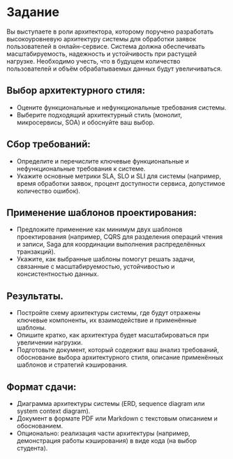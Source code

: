 # Задание
Вы выступаете в роли архитектора, которому поручено разработать высокоуровневую архитектуру системы для обработки заявок пользователей в онлайн-сервисе. Система должна обеспечивать масштабируемость, надежность и устойчивость при растущей нагрузке. Необходимо учесть, что в будущем количество пользователей и объём обрабатываемых данных будут увеличиваться.

## Выбор архитектурного стиля:
* Оцените функциональные и нефункциональные требования системы.
* Выберите подходящий архитектурный стиль (монолит, микросервисы, SOA) и обоснуйте ваш выбор.

## Сбор требований:
* Определите и перечислите ключевые функциональные и нефункциональные требования к системе.
* Укажите основные метрики SLA, SLO и SLI для системы (например, время обработки заявок, процент доступности сервиса, допустимое количество ошибок).

## Применение шаблонов проектирования:
* Предложите применение как минимум двух шаблонов проектирования (например, CQRS для разделения операций чтения и записи, Saga для координации выполнения распределённых транзакций).
* Укажите, как выбранные шаблоны помогут решать задачи, связанные с масштабируемостью, устойчивостью и консистентностью данных.

## Результаты.
* Постройте схему архитектуры системы, где будут отражены ключевые компоненты, их взаимодействие и применённые шаблоны.
* Опишите кратко, как архитектура будет масштабироваться при увеличении нагрузки.
* Подготовьте документ, который содержит ваш анализ требований, обоснование выбора архитектурного стиля, описание применённых шаблонов и стратегий кэширования.

## Формат сдачи:
* Диаграмма архитектуры системы (ERD, sequence diagram или system context diagram).
* Документ в формате PDF или Markdown с текстовым описанием и обоснованием.
* Опционально: реализация части архитектуры (например, демонстрация работы кэширования) в виде кода (на выбор студента).